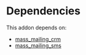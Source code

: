 # Dependencies

This addon depends on:

- [mass_mailing_crm](https://github.com/bringout/oca-ocb-mail/tree/2dc809464e48860dddf786981d61e5e473bcca60/odoo-bringout-oca-ocb-mass_mailing_crm)
- [mass_mailing_sms](https://github.com/bringout/oca-ocb-mail/tree/2dc809464e48860dddf786981d61e5e473bcca60/odoo-bringout-oca-ocb-mass_mailing_sms)
